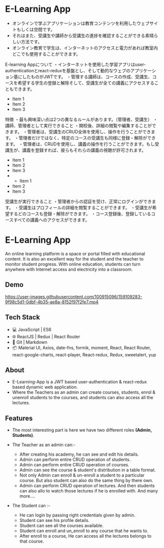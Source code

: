 # E-Learning App



* オンラインで学ぶアプリケーションは教育コンテンツを利用したウェブサイトもしくは空間です。
* それはまた、受講生や講師から受講生の進捗を確認することができる素晴らしい方法です。
* オンライン教育で学生は、インターネットのアクセスと電力があれば教室内どこでも使用することができます。


E-learning Appについて
・インターネットを使用した学習アプリはuser-authenticationとreact-reduxを基盤とし、そして動的なウェブのアプリケーション基にしたものがJWTです。
・管理する講師は、コースの作成、受講生、コースを希望する学生の登録と解除そして、受講生が全ての講義にアクセスすることもできます。
* Item 1
* Item 2
* Item 3


特徴
・最も興味深い点は2つの異なるルールがあります。（管理者、受講生）
・講師、管理者として実行できること
・開校後、詳細の閲覧や編集することができます。
・管理者は、受講生のCRUD全体を使用し、操作を行うことができます。
・管理者だけではなく、特定のコースの受講生も同様に登録・解除ができます。
・管理者は、CRUDを使用し、講義の操作を行うことができます。もし受講生が、講義を登録すれば、彼らもそれらの講義の視聴が許可されます。
* Item 1
* Item 2
* Item 3
* * Item 1
* Item 2
* Item 3

受講生が実行できること
・管理者からの認証を受け、正常にログインができます。
・受講生はプロフィールの詳細を閲覧することができます。
・受講生が希望するどのコースも登録・解除ができます。
・コース登録後、登録しているコースすべての講義へのアクセスができます。


# E-Learning App

An online learning platform is a space or portal filled with educational content. It is also an excellent way for the student and the teacher to monitor student progress. With online education, students can turn anywhere with Internet access and electricity into a classroom.

## Demo

https://user-images.githubusercontent.com/100915096/159109283-9f98c5d1-0dbf-4b35-ae8a-8152f97f2fe7.mp4


## Tech Stack

- 💻 JavaScript | ES6
- 🌐 ReactJS | Redux | React Router
- 🔧 Git | Markdown
- 📦 Material UI, Axios, date-fns, formik, moment, React, React Router, react-google-charts, react-player, React-redux, Redux, sweetalert, yup
## About

- E-Learning-App is a JWT based user-authentication & react-redux based dynamic web application.
- Where the Teachers as an admin can create courses, students, enrol & unenroll students to the courses, and students can also access all the lectures.
## Features

- The most interesting part is here we have two different roles **(Admin, Students)**.
- The Teacher as an admin can:-
     - After creating his academy, he can see and edit his details.
     - Admin can perform entire CRUD operation of students.
     - Admin can perform entire CRUD operation of courses.
     - Admin can see the course & student's distribution in a table format.
     - Not only Admin can enroll & un-enroll a student to a particular course. But also student can also do the same thing by there own.
     - Admin can perform CRUD operation of lectures. And then students can also allo to watch those lectures if he is enrolled with. And many more....

- The Student can :-
     - He can login by passing right credentials given by admin.
     - Student can see his profile details.
     - Student can see all the courses available.
     - Student can enroll and un_enroll to any course that he wants to.
     - After enroll to a course, He can access all the lectures belongs to that course.
